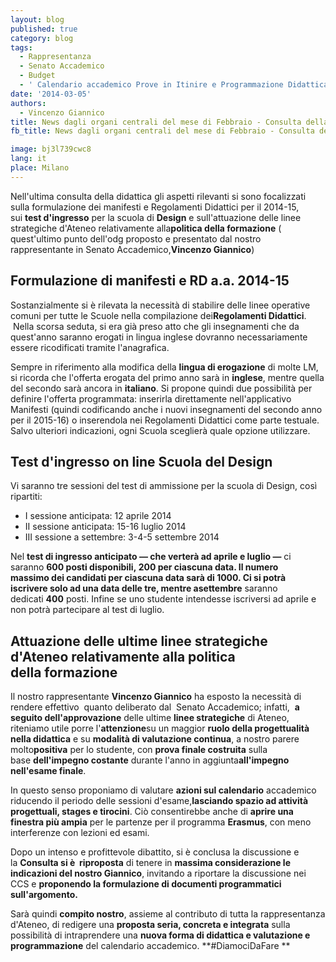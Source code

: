 ```yaml
---
layout: blog
published: true
category: blog
tags:
  - Rappresentanza
  - Senato Accademico
  - Budget
  - ' Calendario accademico Prove in Itinire e Programmazione Didattica'
date: '2014-03-05'
authors:
  - Vincenzo Giannico
title: News dagli organi centrali del mese di Febbraio - Consulta della didattica
fb_title: News dagli organi centrali del mese di Febbraio - Consulta della didattica

image: bj3l739cwc8
lang: it
place: Milano
---
```


Nell'ultima consulta della didattica gli aspetti rilevanti si sono focalizzati sulla formulazione dei manifesti e Regolamenti Didattici per il 2014-15, sui **test d'ingresso** per la scuola di **Design** e sull'attuazione delle linee strategiche d'Ateneo relativamente alla**politica della formazione** ( quest'ultimo punto dell'odg proposto e presentato dal nostro rappresentante in Senato Accademico,**Vincenzo Giannico**)

Formulazione di manifesti e RD a.a. 2014-15
-------------------------------------------

Sostanzialmente si è rilevata la necessità di stabilire delle linee operative comuni per tutte le Scuole nella compilazione dei**Regolamenti Didattici**.  Nella scorsa seduta, si era già preso atto che gli insegnamenti che da quest'anno saranno erogati in lingua inglese dovranno necessariamente essere ricodificati tramite l'anagrafica.

Sempre in riferimento alla modifica della **lingua di erogazione** di molte LM, si ricorda che l'offerta erogata del primo anno sarà in **inglese**, mentre quella del secondo sarà ancora in **italiano**. Si propone quindi due possibilità per definire l'offerta programmata: inserirla direttamente nell'applicativo Manifesti (quindi codificando anche i nuovi insegnamenti del secondo anno per il 2015-16) o inserendola nei Regolamenti Didattici come parte testuale. Salvo ulteriori indicazioni, ogni Scuola sceglierà quale opzione utilizzare.

Test d'ingresso on line Scuola del Design
-----------------------------------------

Vi saranno tre sessioni del test di ammissione per la scuola di Design, così ripartiti:

*   I sessione anticipata: 12 aprile 2014
*   II sessione anticipata: 15-16 luglio 2014
*   III sessione a settembre: 3-4-5 settembre 2014 

Nel **test di ingresso anticipato — che verterà ad aprile e luglio —** ci saranno **600 **posti disponibili, **200 per ciascuna data**. Il **numero massimo** dei candidati per ciascuna **data** sarà di **1000**. Ci si potrà iscrivere **solo ad una data delle tre**, mentre a**settembre** saranno dedicati **400** posti. Infine se uno studente intendesse iscriversi ad aprile e non potrà partecipare al test di luglio.

Attuazione delle ultime linee strategiche d'Ateneo relativamente alla politica della formazione
-----------------------------------------------------------------------------------------------

Il nostro rappresentante **Vincenzo Giannico** ha esposto la necessità di rendere effettivo  quanto deliberato dal  Senato Accademico; infatti,  **a seguito dell'approvazione** delle ultime **linee strategiche** di Ateneo, riteniamo utile porre l'**attenzione**su un maggior **ruolo della progettualità nella didattica** e su **modalità di valutazione continua**, a nostro parere molto**positiva** per lo studente, con **prova finale costruita** sulla base **dell'impegno costante** durante l'anno in aggiunta**all'impegno nell'esame finale**.

In questo senso proponiamo di valutare **azioni sul calendario** accademico riducendo il periodo delle sessioni d'esame,**lasciando spazio ad attività progettuali, stages e tirocini**. Ciò consentirebbe anche di **aprire una finestra più ampia** per le partenze per il programma **Erasmus**, con meno interferenze con lezioni ed esami.

Dopo un intenso e profittevole dibattito, si è conclusa la discussione e la **Consulta si è  riproposta** di tenere in **massima considerazione le indicazioni del nostro Giannico**, invitando a riportare la discussione nei CCS e **proponendo la formulazione di documenti programmatici sull'argomento.**

Sarà quindi **compito nostro**, assieme al contributo di tutta la rappresentanza d'Ateneo, di redigere una **proposta seria, concreta e integrata** sulla possibilità di intraprendere una **nuova forma di didattica e valutazione e programmazione** del calendario accademico. **#DiamociDaFare **
